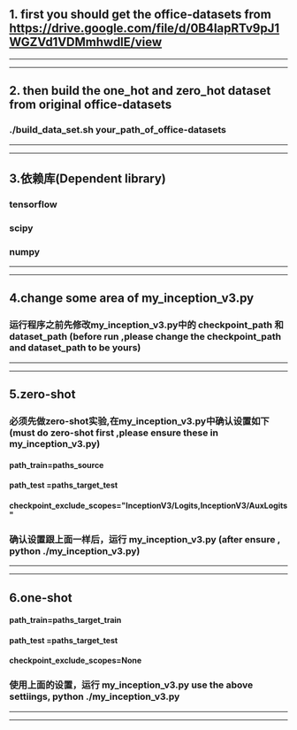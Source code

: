 
## 1. first  you should get the office-datasets  from  https://drive.google.com/file/d/0B4IapRTv9pJ1WGZVd1VDMmhwdlE/view
-----------
-----------

## 2. then build the one_hot and zero_hot dataset from original office-datasets
### ./build_data_set.sh     your_path_of_office-datasets
-----------
-----------


## 3.依赖库(Dependent library)
### tensorflow
### scipy
### numpy
-----------
-----------


## 4.change some area of my_inception_v3.py
### 运行程序之前先修改my_inception_v3.py中的 checkpoint_path 和 dataset_path (before run ,please change the checkpoint_path and dataset_path to be yours)
-----------
-----------



## 5.zero-shot
### 必须先做zero-shot实验,在my_inception_v3.py中确认设置如下 (must do zero-shot first ,please ensure these in my_inception_v3.py)
#### path_train=paths_source
#### path_test =paths_target_test
#### checkpoint_exclude_scopes="InceptionV3/Logits,InceptionV3/AuxLogits"
### 确认设置跟上面一样后，运行  my_inception_v3.py (after ensure , python ./my_inception_v3.py)
-----------
-----------




## 6.one-shot 
#### path_train=paths_target_train
#### path_test =paths_target_test
#### checkpoint_exclude_scopes=None 
### 使用上面的设置，运行   my_inception_v3.py  use the above settiings,   python ./my_inception_v3.py
-----------
-----------




